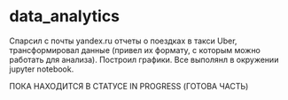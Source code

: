 # data_analytics
Спарсил с почты yandex.ru отчеты о поездках в такси Uber, трансформировал данные (привел их формату, с которым можно работать для анализа). Построил графики. Все выполянл в окружении jupyter notebook.

ПОКА НАХОДИТСЯ В СТАТУСЕ IN PROGRESS (ГОТОВА ЧАСТЬ)
